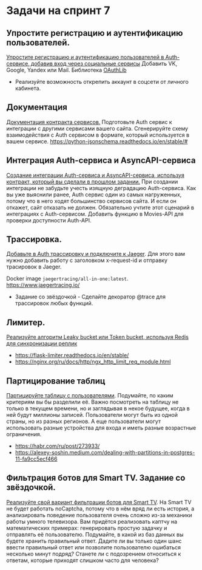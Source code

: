 # Задачи на спринт 7

## Упростите регистрацию и аутентификацию пользователей.
[Упростите регистрацию и аутентификацию пользователей в Auth-сервисе, добавив вход через социальные сервисы](https://practicum.yandex.ru/learn/middle-python/courses/bee501cd-0824-4f5a-8072-8641b4e954e9/sprints/40562/topics/a5022019-8fe6-438a-9fce-9d0d2acbf902/lessons/5d652865-4bd6-4822-b6e3-35847bf53023/)
Добавить VK, Google, Yandex или Mail. Библиотека [OAuthLib](https://oauthlib.readthedocs.io/en/latest/index.html)
* Реализуйте возможность открепить аккаунт в соцсети от личного кабинета.

## Документация
[Документация контракта сервисов.](https://practicum.yandex.ru/learn/middle-python/courses/bee501cd-0824-4f5a-8072-8641b4e954e9/sprints/40562/topics/132b9dd4-6c3e-4b29-aeda-30bd7b289a5c/lessons/ef1e42a8-b712-4b5c-bfae-11dc53781305/)
Подготовьте Auth сервис к интеграции с другими сервисами вашего сайта. Сгенерируйте схему взаимодействия с Auth сервисом в формате, который используется в вашем сервисе.
https://python-jsonschema.readthedocs.io/en/stable/#

## Интеграция Auth-сервиса и AsyncAPI-сервиса
[Создание интеграции Auth-сервиса и AsyncAPI-сервиса, используя контракт, который вы сделали в прошлом задании.](https://practicum.yandex.ru/learn/middle-python/courses/bee501cd-0824-4f5a-8072-8641b4e954e9/sprints/40562/topics/132b9dd4-6c3e-4b29-aeda-30bd7b289a5c/lessons/a92ab4ab-2e57-4f7c-9c78-e30da3533840/)
При создании интеграции не забудьте учесть изящную деградацию Auth-сервиса. Как вы уже выяснили ранее, Auth сервис один из самых нагруженных, потому что в него ходят большинство сервисов сайта. И если он откажет, сайт отказать не должен. Обязательно учтите этот сценарий в интеграциях с Auth-сервисом.
Добавить функцию в Movies-API для проверки доступности Auth-API.

## Трассировка. 
[Добавьте в Auth трасcировку и подключите к Jaeger](https://practicum.yandex.ru/learn/middle-python/courses/bee501cd-0824-4f5a-8072-8641b4e954e9/sprints/40562/topics/132b9dd4-6c3e-4b29-aeda-30bd7b289a5c/lessons/21882374-e443-4904-8dc2-a663e596afb6/). Для этого вам нужно добавить работу с заголовком x-request-id и отправку трасировок в Jaeger. 

Docker image `jaegertracing/all-in-one:latest`. https://www.jaegertracing.io/

* Задание со звёздочкой - Сделайте декоратор @trace для трассировок любых функций.

## Лимитер.
[Реализуйте алгоритм Leaky bucket или Token bucket, используя Redis для синхронизации реплик](https://practicum.yandex.ru/learn/middle-python/courses/bee501cd-0824-4f5a-8072-8641b4e954e9/sprints/40562/topics/132b9dd4-6c3e-4b29-aeda-30bd7b289a5c/lessons/971e63bb-2c07-4f47-8d14-906596e853a2/)

- https://flask-limiter.readthedocs.io/en/stable/
- https://nginx.org/ru/docs/http/ngx_http_limit_req_module.html


## Партицирование таблиц
[Партицируйте таблицу с пользователями](https://practicum.yandex.ru/learn/middle-python/courses/bee501cd-0824-4f5a-8072-8641b4e954e9/sprints/40562/topics/132b9dd4-6c3e-4b29-aeda-30bd7b289a5c/lessons/e0c19137-e6dd-4912-8657-0aabbe0c53c3/). Подумайте, по каким критериям вы бы разделили её. Важно посмотреть на таблицу не только в текущем времени, но и заглядывая в некое будущее, когда в ней будут миллионы записей. Пользователи могут быть из одной страны, но из разных регионов. А еще пользователи могут использовать разные устройства для входа и иметь разные возрастные ограничения. 
- https://habr.com/ru/post/273933/
- https://alexey-soshin.medium.com/dealing-with-partitions-in-postgres-11-fa9cc5ecf466


## Фильтрация ботов для Smart TV. Задание со звёздочкой.
[Реализуйте свой вариант фильтрации ботов для Smart TV](https://practicum.yandex.ru/learn/middle-python/courses/bee501cd-0824-4f5a-8072-8641b4e954e9/sprints/40562/topics/c35d278c-12a8-46a2-b244-e9cb5dfdf53c/lessons/f3e5061b-be5d-43f1-ba6a-c19d19d787da/). На Smart TV не будет работать noCaptcha, потому что в нём вряд ли есть история, а анализировать поведение пользователя очень сложно из-за механики работы умного телевизора. Вам придётся реализовать каптчу на математических примерах: генерировать простую задачку и отправлять её пользователю.
Подумайте, в какой из баз данных вы будете хранить правильный ответ. Дадите ли вы только один шанс ввести правильный ответ или позволите пользователю ошибаться несколько минут подряд? Станете ли с подозрением относиться к ответам, которые приходят слишком часто для человека? 